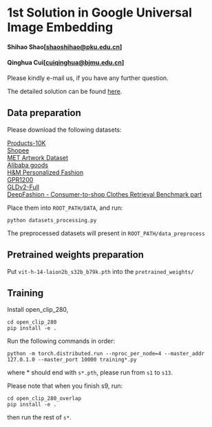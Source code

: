 
# 1st Solution in Google Universal Image Embedding

#### Shihao Shao[shaoshihao@pku.edu.cn]<br/>
#### Qinghua Cui[cuiqinghua@bjmu.edu.cn]

Please kindly e-mail us, if you have any further question.

The detailed solution can be found [here](https://www.kaggle.com/competitions/google-universal-image-embedding/discussion/359316).

## Data preparation

Please download the following datasets:

[Products-10K](https://products-10k.github.io/) <br/>
[Shopee](https://www.kaggle.com/competitions/shopee-product-matching/data) <br/>
[MET Artwork Dataset](https://www.kaggle.com/competitions/shopee-product-matching/data) <br/>
[Alibaba goods](https://www.kaggle.com/datasets/dschettler8845/the-met-dataset)<br/>
[H&M Personalized Fashion](https://www.kaggle.com/competitions/h-and-m-personalized-fashion-recommendations/data)<br/>
[GPR1200](https://www.kaggle.com/code/vitaliykinakh/gpr1200-benchmark-images-retrieval/data)<br/>
[GLDv2-Full](https://github.com/cvdfoundation/google-landmark)<br/>
[DeepFashion - Consumer-to-shop Clothes Retrieval Benchmark part](http://mmlab.ie.cuhk.edu.hk/projects/DeepFashion.html)<br/>

Place them into ```ROOT_PATH/DATA```, and run:
```
python datasets_processing.py
```

The preprocessed datasets will present in ```ROOT_PATH/data_preprocess```

## Pretrained weights preparation

Put ```vit-h-14-laion2b_s32b_b79k.pth``` into the ```pretrained_weights/```

## Training

Install open_clip_280,
```
cd open_clip_280
pip install -e .
```

Run the following commands in order:

```
python -m torch.distributed.run --nproc_per_node=4 --master_addr 127.0.1.0 --master_port 10000 training*.py
```
where * should end with ``` s*.pth ```, please run from ```s1``` to ```s13```.

Please note that when you finish s9, run:

```
cd open_clip_280_overlap
pip install -e .
```
then run the rest of ```s*```.


